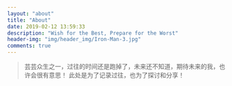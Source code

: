 ```yaml
---
layout: "about"
title: "About"
date: 2019-02-12 13:59:33
description: "Wish for the Best, Prepare for the Worst"
header-img: "img/header_img/Iron-Man-3.jpg"
comments: true
---
```


> 芸芸众生之一，过往的时间还是跑掉了，未来还不知道，期待未来的我，也许会很有意思！ 
> 此处是为了记录过往，也为了探讨和分享！
